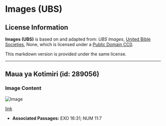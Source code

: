 # Images (UBS)

## License Information

**Images (UBS)** is based on and adapted from: _UBS Images_, [United Bible Societies](https://unitedbiblesocieties.org/), None, which is licensed under a [Public Domain CC0](https://creativecommons.org/public-domain/cc0/).

This markdown version is provided under the same license.



--------------------------------

## Maua ya Kotimiri (id: 289056)

### Image Content

![Image](https://cdn.aquifer.bible/aquifer-content/resources/Media/WEB-0146_coriander_flower.jpg)

[link](https://cdn.aquifer.bible/aquifer-content/resources/Media/WEB-0146_coriander_flower.jpg)

* **Associated Passages:** EXO 16:31; NUM 11:7

